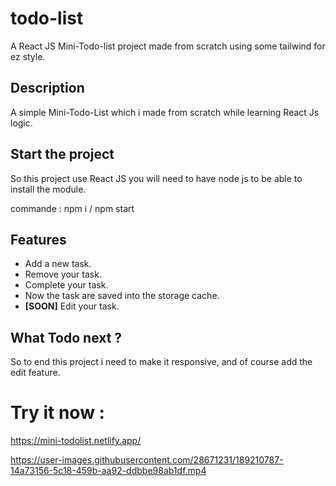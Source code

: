 # todo-list

A React JS Mini-Todo-list project made from scratch using some tailwind for ez style.

## Description

A simple Mini-Todo-List which i made from scratch while learning React Js logic.

## Start the project

So this project use React JS you will need to have node js to be able to install the module.

commande : npm i / npm start

## Features

<ul> 
  <li>Add a new task.</li>
  <li>Remove your task.</li>
  <li>Complete your task.</li>
  <li>Now the task are saved into the storage cache.</li>
  <li> <strong>[SOON]</strong> Edit your task.</li>
</ul>

## What Todo next ?

So to end this project i need to make it responsive, and of course add the edit feature.

# Try it now :

https://mini-todolist.netlify.app/

https://user-images.githubusercontent.com/28671231/189210787-14a73156-5c18-459b-aa92-ddbbe98ab1df.mp4

